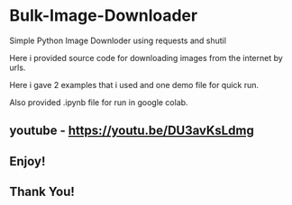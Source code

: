 # Bulk-Image-Downloader
Simple Python Image Downloder using requests and shutil

Here i provided source code for downloading images from the internet by urls.

Here i gave 2 examples that i used and one demo file for quick run.

Also provided .ipynb file for run in google colab.

## youtube - https://youtu.be/DU3avKsLdmg

## Enjoy!

## Thank You!
